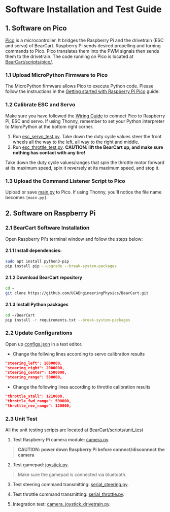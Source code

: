 # Software Installation  and Test Guide

## 1. Software on Pico
[Pico](https://www.raspberrypi.com/documentation/microcontrollers/pico-series.html) is a microcontroller.
It bridges the Raspberry Pi and the drivetrain (ESC and servo) of BearCart.
Raspberry Pi sends desired propelling and turning commands to Pico.
Pico translates them into the PWM signals then sends them to the drivetrain.
The code running on Pico is located at [BearCart/scripts/pico/](https://github.com/UCAEngineeringPhysics/BearCart/tree/main/scripts/pico).

### 1.1 Upload MicroPython Firmware to Pico
The MicroPython firmware allows Pico to execute Python code.
Please follow the instructions in the [Getting started with Raspberry Pi Pico](https://projects.raspberrypi.org/en/projects/getting-started-with-the-pico/3) guide.

### 1.2 Calibrate ESC and Servo
Make sure you have followed the [Wiring Guide](wiring.md) to connect Pico to Raspberry Pi, ESC and servo.
If using Thonny, remember to set your Python interpreter to MicroPython at the bottom right corner.

1. Run [esc_servo_test.py](https://github.com/UCAEngineeringPhysics/BearCart/blob/671e7794f572fbdda4885c78627b4d613b9486a2/scripts/pico/esc_servo_test.py).
Take down the duty cycle values steer the front wheels all the way to the left, all way to the right and middle.
2. Run [esc_throttle_test.py](https://github.com/UCAEngineeringPhysics/BearCart/blob/671e7794f572fbdda4885c78627b4d613b9486a2/scripts/pico/esc_throttle_test.py).
**CAUTION: lift the BearCart up, and make sure nothing has contact with any tire!**

Take down the duty cycle values/ranges that spin the throttle motor forward at its maximum speed, spin it reversely at its maximum speed, and stop it.

### 1.3 Upload the Command Listener Script to Pico
Upload or save [main.py](https://github.com/UCAEngineeringPhysics/BearCart/blob/671e7794f572fbdda4885c78627b4d613b9486a2/scripts/pico/main.py) to Pico.
If using Thonny, you'll notice the file name becomes `[main.py]`.

## 2. Software on Raspberry Pi

### 2.1 BearCart Software Installation
Open Raspberry Pi's terminal window and follow the steps below:
#### 2.1.1 Install dependencies:
```bash
sudo apt install python3-pip
pip install pip --upgrade --break-system-packages
```
#### 2.1.2 Download BearCart repository
```bash
cd ~
git clone https://github.com/UCAEngineeringPhysics/BearCart.git
```
#### 2.1.3 Install Python packages
```bash
cd ~/BearCart
pip install -r requirements.txt --break-system-packages
```

### 2.2 Update Configurations
Open up [configs.json](https://github.com/UCAEngineeringPhysics/BearCart/blob/671e7794f572fbdda4885c78627b4d613b9486a2/scripts/configs.json) in a text editor.

- Change the follwing lines according to servo calibration results
```json
"steering_left": 1000000,
"steering_right": 2000000,
"steering_center": 1500000,
"steering_range": 500000,
```
- Change the following lines according to throttle calibration results
```json
"throttle_stall": 1210000,
"throttle_fwd_range": 590000,
"throttle_rev_range": 120000,
```

### 2.3 Unit Test
All the unit testing scripts are located at [BearCart/scripts/unit_test](https://github.com/UCAEngineeringPhysics/BearCart/tree/main/scripts/unit_test)

1. Test Raspberry Pi camera module: [camera.py](https://github.com/UCAEngineeringPhysics/BearCart/blob/671e7794f572fbdda4885c78627b4d613b9486a2/scripts/unit_test/camera.py).
> **CAUTION: power down Raspberry Pi before connect/disconnect the camera**

2. Test gamepad: [joystick.py](https://github.com/UCAEngineeringPhysics/BearCart/blob/671e7794f572fbdda4885c78627b4d613b9486a2/scripts/unit_test/joystick.py).
> Make sure the gamepad is connected via bluetooth.

3. Test steering command transmitting: [serial_steering.py](https://github.com/UCAEngineeringPhysics/BearCart/blob/671e7794f572fbdda4885c78627b4d613b9486a2/scripts/unit_test/serial_steering.py).

4. Test throttle command transmitting: [serial_throttle.py](https://github.com/UCAEngineeringPhysics/BearCart/blob/671e7794f572fbdda4885c78627b4d613b9486a2/scripts/unit_test/serial_throttle.py).

5. Integration test: [camera_joystick_drivetrain.py](https://github.com/UCAEngineeringPhysics/BearCart/blob/671e7794f572fbdda4885c78627b4d613b9486a2/scripts/unit_test/camera_joystick_drivetrain.py).
